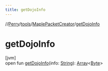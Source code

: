 ```yaml
---
title: getDojoInfo
---
```

//[Perry](../../../index.html)/[tools](../index.html)/[MaplePacketCreator](index.html)/[getDojoInfo](get-dojo-info.html)



# getDojoInfo



[jvm]\
open fun [getDojoInfo](get-dojo-info.html)(info: [String](https://docs.oracle.com/javase/8/docs/api/java/lang/String.html)): [Array](https://kotlinlang.org/api/latest/jvm/stdlib/kotlin/-array/index.html)<[Byte](https://kotlinlang.org/api/latest/jvm/stdlib/kotlin/-byte/index.html)>





